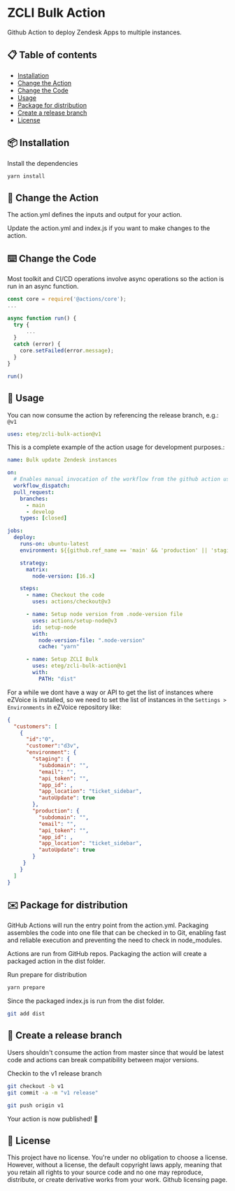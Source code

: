 # ZCLI Bulk Action

Github Action to deploy Zendesk Apps to multiple instances.

## :clipboard: Table of contents

- [Installation](#package-installation)
- [Change the Action](#repeat-change-the-action)
- [Change the Code](#keyboard-change-the-code)
- [Usage](#rocket-usage)
- [Package for distribution](#envelope-package-for-distribution)
- [Create a release branch](#exploding_head-create-a-release-branch)
- [License](#scroll-license)

## :package: Installation

Install the dependencies

```bash
yarn install
```

## :repeat: Change the Action

The action.yml defines the inputs and output for your action.

Update the action.yml and index.js if you want to make changes to the action.

## :keyboard: Change the Code

Most toolkit and CI/CD operations involve async operations so the action is run in an async function.

```javascript
const core = require('@actions/core');
...

async function run() {
  try {
      ...
  }
  catch (error) {
    core.setFailed(error.message);
  }
}

run()
```

## :rocket: Usage

You can now consume the action by referencing the release branch, e.g.: `@v1`

```yaml
uses: eteg/zcli-bulk-action@v1
```

This is a complete example of the action usage for development purposes.:

```yaml
name: Bulk update Zendesk instances

on:
  # Enables manual invocation of the workflow from the github action user interface
  workflow_dispatch:
  pull_request:
    branches:
      - main
      - develop
    types: [closed]

jobs:
  deploy:
    runs-on: ubuntu-latest
    environment: ${{github.ref_name == 'main' && 'production' || 'staging'}}

    strategy:
      matrix:
        node-version: [16.x]

    steps:
      - name: Checkout the code
        uses: actions/checkout@v3

      - name: Setup node version from .node-version file
        uses: actions/setup-node@v3
        id: setup-node
        with:
          node-version-file: ".node-version"
          cache: "yarn"

      - name: Setup ZCLI Bulk
        uses: eteg/zcli-bulk-action@v1
        with:
          PATH: "dist"
```

For a while we dont have a way or API to get the list of instances where eZVoice is installed, so we need to set the list of instances in the `Settings > Environments` in eZVoice repository like:

```json
{
  "customers": [
    {
      "id":"0",
      "customer":"d3v",
      "environment": {
        "staging": {
          "subdomain": "",
          "email": "",
          "api_token": "",
          "app_id": ,
          "app_location": "ticket_sidebar",
          "autoUpdate": true
        },
        "production": {
          "subdomain": "",
          "email": "",
          "api_token": "",
          "app_id": ,
          "app_location": "ticket_sidebar",
          "autoUpdate": true
        }
     }
    }
  ]
}
```

## :envelope: Package for distribution

GitHub Actions will run the entry point from the action.yml. Packaging assembles the code into one file that can be checked in to Git, enabling fast and reliable execution and preventing the need to check in node_modules.

Actions are run from GitHub repos. Packaging the action will create a packaged action in the dist folder.

Run prepare for distribution

```bash
yarn prepare
```

Since the packaged index.js is run from the dist folder.

```bash
git add dist
```

## :exploding_head: Create a release branch

Users shouldn't consume the action from master since that would be latest code and actions can break compatibility between major versions.

Checkin to the v1 release branch

```bash
git checkout -b v1
git commit -a -m "v1 release"
```

```bash
git push origin v1
```

Your action is now published! :rocket:

## :scroll: License

This project have no license. You're under no obligation to choose a license. However, without a license, the default copyright laws apply, meaning that you retain all rights to your source code and no one may reproduce, distribute, or create derivative works from your work. Github licensing page.